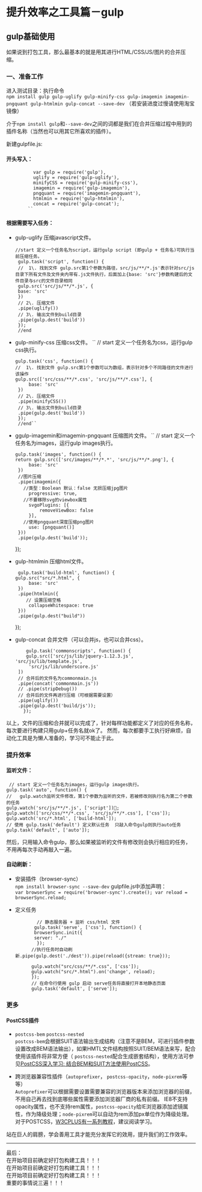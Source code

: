 # 提升效率之工具篇－gulp

## gulp基础使用

如果说到打包工具，那么最基本的就是用其进行HTML/CSS/JS/图片的合并压缩。

### 一、准备工作

进入测试目录：执行命令<br>
`npm install gulp gulp-uglify gulp-minify-css gulp-imagemin imagemin-pngquant gulp-htmlmin gulp-concat --save-dev` （若安装进度过慢请使用淘宝镜像）

介于`npm install gulp`和`--save-dev`之间的词都是我们在合并压缩过程中用到的插件名称（当然也可以用其它所喜欢的插件）。

新建gulpfile.js:

#### 开头写入：

```
          var gulp = require('gulp'),     
          uglify = require('gulp-uglify'),
          minifyCSS = require('gulp-minify-css'),
          imagemin = require('gulp-imagemin'),
          pngquant = require('imagemin-pngquant'),
          htmlmin = require('gulp-htmlmin'),
          concat = require('gulp-concat');
        ``
```

#### 根据需要写入任务：

- gulp-uglify 压缩javascript文件。

  ```
  //start 定义一个任务名为script，运行gulp script (即gulp + 任务名)可执行当前压缩任务。
   gulp.task('script', function() {  
   //  1\. 找到文件 gulp.src第1个参数为路径，src/js/**/*.js'表示针对src/js目录下所有文件及文件夹内带有.js文件执行，后面加上{base: 'src'}参数构建后的文件目录与src的文件目录相同
   gulp.src('src/js/**/*.js', {
   base: 'src'
   })
   // 2\. 压缩文件
   .pipe(uglify())
   // 3\. 输出文件到build目录
   .pipe(gulp.dest('build'))
   });
   //end
  ```

- gulp-minify-css 压缩css文件。 `` // start 定义一个任务名为css，运行gulp css执行。

  ```
  gulp.task('css', function() {
  //  1\. 找到文件 gulp.src第1个参数可以为数组，表示针对多个不同路径的文件进行该操作
  gulp.src(['src/css/**/*.css', 'src/js/**/*.css'], {
       base: 'src'
   })
   // 2\. 压缩文件
   .pipe(minifyCSS())
   // 3\. 输出文件到build目录
   .pipe(gulp.dest('build'))  
   });
   //end``
  ```

- ggulp-imagemin和imagemin-pngquant 压缩图片文件。 `` // start 定义一个任务名为images，运行gulp images执行。

  ```
  gulp.task('images', function() {
  return gulp.src(['src/images/**/*.*', 'src/js/**/*.png'], {
       base: 'src'
   })
   //图片压缩
   .pipe(imagemin({
     //类型：Boolean 默认：false 无损压缩jpg图片
       progressive: true,
     //不要移除svg的viewbox属性
       svgoPlugins: [{
           removeViewBox: false
       }],
     //使用pngquant深度压缩png图片
       use: [pngquant()]
   }))
   .pipe(gulp.dest('build'));
  ```

  });

- gulp-htmlmin 压缩html文件。

  ```
   gulp.task('build-html', function() {
  gulp.src("src/*.html", {
       base: 'src'
   })
   .pipe(htmlmin({
      // 设置压缩空格
       collapseWhitespace: true
   }))
   .pipe(gulp.dest("build"))
  ```

  });

- gulp-concat 合并文件（可以合并js，也可以合并css）。

  ```
      gulp.task('commonscripts', function() {
      gulp.src(['src/js/lib/jquery-1.12.3.js', 'src/js/lib/template.js',
       'src/js/lib/underscore.js'
   ])
   // 合并后的文件名为commonmain.js
   .pipe(concat('commonmain.js'))
   // .pipe(stripDebug())
   // 合并后的文件再进行压缩（可根据需要设置）
   .pipe(uglify())
   .pipe(gulp.dest('build/js'));
     });
  ```

以上，文件的压缩和合并就可以完成了，针对每样功能都定义了对应的任务名称，每次要进行构建只用gulp+任务名就ok了。 然而，每次都要手工执行好麻烦，自动化工具是为懒人准备的，学习可不能止于此。

### 提升效率

#### 监听文件：

```
 // start 定义一个任务名为images，运行gulp images执行。
gulp.task('auto', function() {
//   gulp.watch监听文件修改，第1个参数为监听的文件，若被修改则执行名为第二个参数的任务
gulp.watch('src/js/**/*.js', ['script']);
gulp.watch(['src/css/**/*.css', 'src/js/**/*.css'], ['css']);
gulp.watch('src/*.html', ['build-html']);
// 使用 gulp.task('default') 定义默认任务  只敲入命令gulp则执行auto任务
gulp.task('default', ['auto']);
```

然后，只用输入命令gulp，那么如果被监听的文件有修改则会执行相应的任务，不用再每次手动再敲入一遍。

#### 自动刷新：

- 安装插件（browser-sync）<br>
  `npm install browser-sync --save-dev` gulpfile.js中添加声明：<br>
  `var browserSync = require('browser-sync').create(); var reload = browserSync.reload;`
- 定义任务

  ```
          // 静态服务器 + 监听 css/html 文件
         gulp.task('serve', ['css'], function() {
         browserSync.init({
         server: "./"
          });
        //执行任务时自动刷新.pipe(gulp.dest('./dest')).pipe(reload({stream: true}));

        gulp.watch("src/css/**/*.css", ['css']);
        gulp.watch("src/*.html").on('change', reload);
        });
        // 在命令行使用 gulp 启动 serve任务将直接打开本地静态页面
        gulp.task('default', ['serve']);
  ```

### 更多

#### PostCSS插件

- `postcss-bem` `postcss-nested`<br>
  `postcss-bem`会根据SUIT语法输出生成结构（注意不是BEM，可进行插件参数设置改成BEM语法输出），如果HMTL文件结构按照SUIT/BEM语法来写，配合使用该插件将非常方便（ `postcss-nested`配合生成嵌套结构），使用方法可参见[PostCSS深入学习: 结合BEM和SUIT方法使用PostCSS]("http://www.w3cplus.com/PostCSS/using-postcss-with-bem-and-suit-methodologies.html")。

- 跨浏览器兼容性插件（`autoprefixer`， `postcss-opacity`，`node-pixrem`等等）<br>
  `Autoprefixer`可以根据需要设置需要兼容的浏览器版本来添加浏览器的前缀，不用自己再去找到底哪些属性需要添加浏览器厂商的私有前缀。 IE8不支持opacity属性，也不支持rem属性，`postcss-opacity`给IE浏览器添加滤镜属性，作为降级处理；`node-pixrem`可以自动为rem添加px单位作为降级处理。 对于POSTCSS，[W3CPLUS有一系列教程](http://www.w3cplus.com/blog/tags/516.html)，建议阅读学习。

站在巨人的肩膀，学会善用工具才能充分发挥它的效用，提升我们的工作效率。

--------------------------------------------------------------------------------

最后：<br>
在开始项目前确定好打包构建工具！！！<br>
在开始项目前确定好打包构建工具！！！<br>
在开始项目前确定好打包构建工具！！！<br>
重要的事情说三遍！！！
